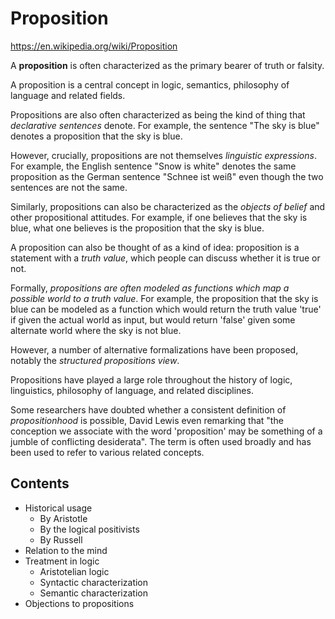 # Proposition

https://en.wikipedia.org/wiki/Proposition

A **proposition** is often characterized as the primary bearer of truth or falsity.

A proposition is a central concept in logic, semantics, philosophy of language and related fields.

Propositions are also often characterized as being the kind of thing that *declarative sentences* denote. For example, the sentence "The sky is blue" denotes a proposition that the sky is blue.

However, crucially, propositions are not themselves *linguistic expressions*. For example, the English sentence "Snow is white" denotes the same proposition as the German sentence "Schnee ist weiß" even though the two sentences are not the same.

Similarly, propositions can also be characterized as the *objects of belief* and other propositional attitudes. For example, if one believes that the sky is blue, what one believes is the proposition that the sky is blue.

A proposition can also be thought of as a kind of idea: proposition is a statement with a *truth value*, which people can discuss whether it is true or not.

Formally, *propositions are often modeled as functions which map a possible world to a truth value*. For example, the proposition that the sky is blue can be modeled as a function which would return the truth value 'true' if given the actual world as input, but would return 'false' given some alternate world where the sky is not blue.

However, a number of alternative formalizations have been proposed, notably the *structured propositions view*.

Propositions have played a large role throughout the history of logic, linguistics, philosophy of language, and related disciplines.

Some researchers have doubted whether a consistent definition of *propositionhood* is possible, David Lewis even remarking that "the conception we associate with the word 'proposition' may be something of a jumble of conflicting desiderata". The term is often used broadly and has been used to refer to various related concepts.

## Contents

- Historical usage
  - By Aristotle
  - By the logical positivists
  - By Russell
- Relation to the mind
- Treatment in logic
  - Aristotelian logic
  - Syntactic characterization
  - Semantic characterization
- Objections to propositions

